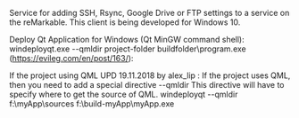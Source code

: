 Service for adding SSH, Rsync, Google Drive or FTP settings to a service on the reMarkable.
This client is being developed for Windows 10.

Deploy Qt Application for Windows (Qt MinGW command shell): windeployqt.exe --qmldir project-folder  buildfolder\program.exe
 (https://evileg.com/en/post/163/):

If the project using QML
UPD 19.11.2018 by alex_lip :
If the project uses QML, then you need to add a special directive --qmldir
This directive will have to specify where to get the source of QML.
    windeployqt --qmldir f:\myApp\sources f:\build-myApp\myApp.exe

